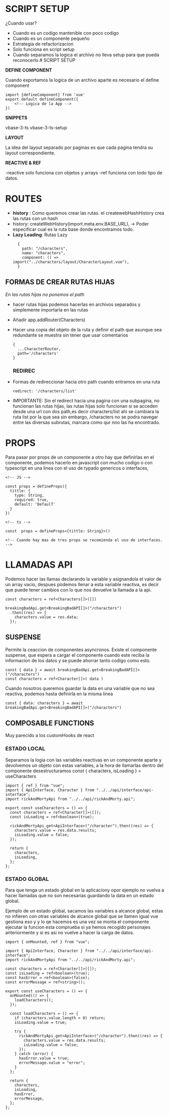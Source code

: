 # SCRIPT SETUP

¿Cuando usar?

- Cuando es un codigo mantenible con poco codigo
- Cuando es un componente pequeño
- Estrategia de refactorizacion
- Solo funciona en script setup
- Cuando separamos la logica el archivo no lleva setup para que pueda reconocerlo.# SCRIPT SETUP

**DEFINE COMPONENT**

Cuando exportamos la logica de un archivo aparte es necesario el define component

```
import {defineComponent} from 'vue'
export default defineComponent({
    <!-- Logica de la App -->
})
```

**SNIPPETS**

vbase-3-ts
vbase-3-ts-setup

**LAYOUT**

La idea del layout separado por paginas es que cada pagina tendra su layout correspondiente.

**REACTIVE & REF**

-reactive solo funciona con objetos y arrays
-ref funciona con todo tipo de datos.

# ROUTES

- **history** : Como queremos crear las rutas. el createwebHashHistory crea las rutas con un hash
- history: createWebHistory(import.meta.env.BASE_URL), -> Poder especificar cual es la ruta base donde encontramos todo.
- **Lazy Loading**: Rutas Lazy
  ```
    {
      path: "/characters",
      name: "characters",
      component: () => import("../characters/layout/CharacterLayout.vue"),
    }
  ```

## FORMAS DE CREAR RUTAS HIJAS

_En las rutas hijas no ponemos el path_

- hacer rutas hijas podemos hacerlas en archivos separados y simplemente importarla en las rutas
- Añadir app.addRouter(Characters)
- Hacer una copia del objeto de la ruta y definir el path que asunque sea redundante se muestra sin tener que usar comentarios

  ```
  {
    ...CharacterRouter,
    path='/characters'
  }
  ```

  ### REDIREC

- Formas de redireccionar hacia otro path cuando entramos en una ruta
  ```
  redirect: '/characters/list'
  ```
- IMPORTANTE: Sin el redirect hacia una pagina con una subpagina, no funcionan las rutas hijas, las rutas hijas solo funcionan si se acceden desde una url con dos path,es decir characters/list ahi se cambiara la ruta list por la que sea sin embargo, /characters no se podra navegar entre las diversas subrutas, marcara como qur nno las ha encontrado.

# PROPS

Para pasar por props de un componente a otro hay que definirlas en el componente, podemos hacerlo en javascript con mucho codigo o con typescript en una linea con el uso de typado genericos o interfaces,

```
<!-- JS -->

const props = defineProps({
  tittle: {
    type: String,
    required: true,
    default: 'DefaulT'
  }
})

<!-- ts -->

const  props = defineProps<{tittle: String}>()

<!-- Cuando hay mas de tres props se recomienda el uso de interfaces. -->

```

# LLAMADAS API

Podemos hacer las llamas declarando la variable y asignandola el valor de un array vacio, despues pòdemos llenar a esta variable reactiva, es decir que puede tener cambios con lo que nos devuelve la llamada a la api.

```
const characters = ref<Characters[]>([])

breakingBadApi.get<BreakingBadAPI[]>("/characters")
  .then((res) => {
    characters.value = res.data;
  });

```

## SUSPENSE

Permite la ceaccion de componentes asyncronos.
Existe el componente suspense, que espera a cargar el componente cuando este reciba la informacion de los datos y se puede ahorrar tanto codigo como esto.

```
const { data } = await breakingBadApi.get<BreakingBadAPI[]>("/characters")
const characters = ref<Character[]>( data )
```

Cuando nosotros queremos guardar la data en una variable que no sea reactiva, podemos hasta definirla en la misma linea

```
const { data: characters } = await breakingBadApi.get<BreakingBadAPI[]>("/characters")

```

## COMPOSABLE FUNCTIONS

Muy parecido a los customHooks de react

### ESTADO LOCAL

Separamos la logia con las variables reactivas en un componente aparte y devolvemos un objeto con estas variables, a la hora de llamarlas dentro del componente desestructuramos const { characters, isLoading } = useCharacters

```
import { ref } from "vue";
import { ApiInterface, Character } from "../../api/interface/api-interface";
import rickAndMortyApi from "../../api/rickAndMorty.api";

export const useCharacters = () => {
  const characters = ref<Character[]>([]);
  const isLoading = ref<boolean>(true);

  rickAndMortyApi.get<ApiInterface>("/character").then((res) => {
    characters.value = res.data.results;
    isLoading.value = false;
  });

  return {
    characters,
    isLoading,
  };
};

```

### ESTADO GLOBAL

Para que tenga un estado global en la aplicaciony opor ejemplo no vuelva a hacer llamadas que no son necesarias guardando la data en un estado global.

Ejemplo de un estado global, sacamos las variables a alcance global, estas no infieren con otras variables de alcance global que se llamen igual vue gestiona eso y y lo qe hacemos es una vez se monta el componente ejecutar la funcion esta comprueba si ya hemos recogido personajes anteriormente y si es asi no vuelve a hacer la carga de datos.

```
import { onMounted, ref } from "vue";

import { ApiInterface, Character } from "../../api/interface/api-interface";
import rickAndMortyApi from "../../api/rickAndMorty.api";

const characters = ref<Character[]>([]);
const isLoading = ref<boolean>(true);
const hasError = ref<boolean>(false);
const errorMessage = ref<string>();

export const useCharacters = () => {
  onMounted(() => {
    loadCharacters();
  });

  const loadCharacters = () => {
    if (characters.value.length > 0) return;
    isLoading.value = true;

    try {
      rickAndMortyApi.get<ApiInterface>("/character").then((res) => {
        characters.value = res.data.results;
        isLoading.value = false;
      });
    } catch (error) {
      hasError.value = true;
      errorMessage.value = "error";
    }
  };

  return {
    characters,
    isLoading,
    hasError,
    errorMessage,
  };
};

```
